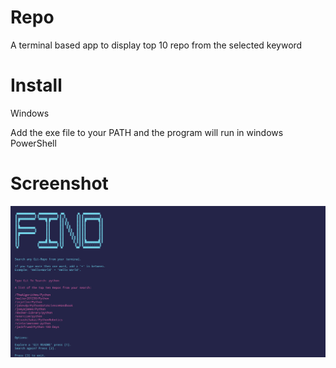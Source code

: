 # Repo
A terminal based app to display top 10 repo from the selected keyword 

# Install


Windows

Add the exe file to your PATH and the program will run in windows PowerShell


# Screenshot

![shot](https://github.com/Shres18/Find/blob/main/pic.png)


